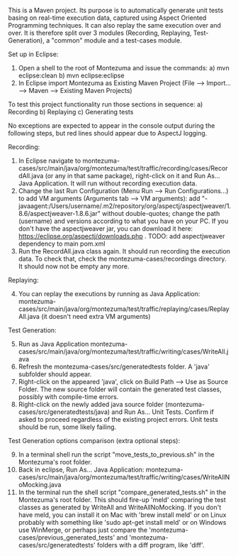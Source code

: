 This is a Maven project. Its purpose is to automatically generate unit tests basing on real-time execution data, captured using Aspect Oriented Programming techniques. It can also replay the same execution over and over. It is therefore split over 3 modules (Recording, Replaying, Test-Generation), a "common" module and a test-cases module.


Set up in Eclipse:

1) Open a shell to the root of Montezuma and issue the commands:
  a) mvn eclipse:clean
  b) mvn eclipse:eclipse
3) In Eclipse import Montezuma as Existing Maven Project (File --> Import... --> Maven --> Existing Maven Projects)


To test this project functionality run those sections in sequence:
a) Recording
b) Replaying
c) Generating tests

No exceptions are expected to appear in the console output during the following steps, but red lines should appear due to AspectJ logging.


Recording:

1) In Eclipse navigate to montezuma-cases/src/main/java/org/montezuma/test/traffic/recording/cases/RecordAll.java (or any in that same package), right-click on it and Run As... Java Application. It will run without recording execution data.
2) Change the last Run Configuration (Menu Run --> Run Configurations...) to add VM arguments (Arguments tab --> VM arguments): add "-javaagent:/Users/username/.m2/repository/org/aspectj/aspectjweaver/1.8.6/aspectjweaver-1.8.6.jar" without double-quotes; change the path (username) and versions according to what you have on your PC. If you don't have the aspectjweaver jar, you can download it here: https://eclipse.org/aspectj/downloads.php . TODO: add aspectjweaver dependency to main pom.xml
3) Run the RecordAll.java class again. It should run recording the execution data. To check that, check the montezuma-cases/recordings directory. It should now not be empty any more.


Replaying:

4) You can replay the executions by running as Java Application: montezuma-cases/src/main/java/org/montezuma/test/traffic/replaying/cases/ReplayAll.java (it doesn't need extra VM arguments)


Test Generation:

5) Run as Java Application montezuma-cases/src/main/java/org/montezuma/test/traffic/writing/cases/WriteAll.java
6) Refresh the montezuma-cases/src/generatedtests folder. A 'java' subfolder should appear.
7) Right-click on the appeared 'java', click on Build Path --> Use as Source Folder. The new source folder will contain the generated test classes, possibly with compile-time errors.
8) Right-click on the newly added java source folder (montezuma-cases/src/generatedtests/java) and Run As... Unit Tests. Confirm if asked to proceed regardless of the existing project errors. Unit tests should be run, some likely failing.


Test Generation options comparison (extra optional steps):

9) In a terminal shell run the script "move_tests_to_previous.sh" in the Montezuma's root folder.
10) Back in eclipse, Run As... Java Application: montezuma-cases/src/main/java/org/montezuma/test/traffic/writing/cases/WriteAllNoMocking.java
11) In the terminal run the shell script "compare_generated_tests.sh" in the Montezuma's root folder. This should fire-up 'meld' comparing the test classes as generated by WriteAll and WriteAllNoMocking. If you don't have meld, you can install it on Mac with 'brew install meld' or on Linux probably with something like 'sudo apt-get install meld' or on Windows use WinMerge, or perhaps just compare the 'montezuma-cases/previous_generated_tests' and 'montezuma-cases/src/generatedtests' folders with a diff program, like 'diff'.